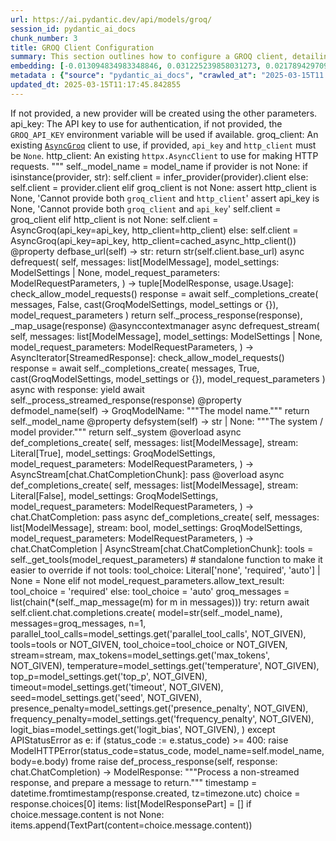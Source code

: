 ```yaml
---
url: https://ai.pydantic.dev/api/models/groq/
session_id: pydantic_ai_docs
chunk_number: 3
title: GROQ Client Configuration
summary: This section outlines how to configure a GROQ client, detailing the use of parameters such as 'api_key', 'groq_client', and 'http_client'. It explains the creation of a new provider if not provided, and the conditions under which existing clients can be used.
embedding: [-0.013094834983348846, 0.031225239858031273, 0.0217894297093153, -0.07266280055046082, -0.02736620418727398, -0.0019942268263548613, -0.04007278382778168, -0.01710681989789009, -0.014624330215156078, -0.01017114520072937, 0.0034237168729305267, -0.032237060368061066, -0.00830045435577631, -0.03470778465270996, -0.015965580940246582, -0.021765898913145065, 0.013624276034533978, 0.01645972579717636, -0.0031089938711375, 0.02571905590593815, 0.03383714705705643, 0.005400295834988356, -0.024660173803567886, 0.036872606724500656, 0.004679668229073286, 0.04595545679330826, -0.04322589561343193, 0.027507388964295387, -0.012035953812301159, -0.03863741084933281, 0.03350771963596344, -0.02388366125524044, -0.007835723459720612, -0.047249648720026016, 0.013341907411813736, -0.032731205224990845, -0.003344300901517272, 0.007688656449317932, 0.011753585189580917, 0.039319802075624466, 0.007888667285442352, -0.026707345619797707, -0.0013655159855261445, 0.060050349682569504, 0.0036531412042677402, 0.01575380377471447, -0.013694867491722107, 0.0048767379485070705, 0.026095546782016754, 0.02503666654229164, -0.014530207961797714, 0.01251833327114582, -0.00283544952981174, -0.014624330215156078, -0.0016118530184030533, -0.05896793678402901, -0.0038737417198717594, 0.004517894703894854, -0.017283299937844276, 0.0026280852034687996, 0.0033060633577406406, -0.04812028259038925, -0.024895481765270233, -0.040661051869392395, -0.009482872672379017, -0.03539017215371132, -0.03364890068769455, 0.006647422909736633, -0.058450259268283844, 0.005973856430500746, -0.02482488937675953, 0.010688820853829384, -0.04139050096273422, 0.0017662731697782874, -0.035366643220186234, -0.02174236811697483, 0.030989933758974075, 0.06099157780408859, 0.031225239858031273, -0.014789045788347721, -0.05026157572865486, -0.0026648519560694695, 0.04287293553352356, -0.015071413479745388, -0.00962405651807785, 0.0056091309525072575, -0.07567473500967026, -0.010959424078464508, -0.009847598150372505, -0.03854328766465187, -0.009794654324650764, -0.0012750698952004313, -0.0016530316788703203, 0.026001423597335815, 0.05346175283193588, 0.004376710392534733, -0.008829895406961441, -0.004764967132359743, 0.013577214442193508, 0.010506457649171352, -0.003911979030817747, -0.031413484364748, -0.03854328766465187, -0.013447795063257217, 0.02696618251502514, -0.0009735827334225178, 0.019224582239985466, 0.023213036358356476, -0.02174236811697483, -0.007747483439743519, -0.03833151236176491, 0.00765336025506258, 0.03247236832976341, -0.018718672916293144, -0.08645179122686386, -0.021471764892339706, 0.0010941775981336832, -0.024095438420772552, -0.02776622772216797, 0.01660090871155262, -0.008935783989727497, 0.022801248356699944, -0.014741984196007252, -0.024354275315999985, 0.0036796133499592543, 0.014883168041706085, 0.02682499960064888, -0.03346065804362297, -0.10805297642946243, -0.016812685877084732, 0.002108938992023468, -0.00922403484582901, -0.008023968897759914, -0.01798922009766102, -0.04426124691963196, -0.06061508506536484, -0.031342893838882446, -0.029036885127425194, -0.04642607271671295, 0.0117418197914958, -0.018424538895487785, -0.006665071006864309, -0.047343768179416656, -0.005532655864953995, -0.006382702384144068, 0.03800208121538162, -0.0320252850651741, -0.009065202437341213, -0.046943746507167816, -0.00203687627799809, -0.005294407717883587, -0.01079470943659544, -0.03844916447997093, 0.049132104963064194, 0.030448727309703827, -0.014118420891463757, 0.007565120235085487, 0.023565996438264847, 0.024613112211227417, -0.057461969554424286, -0.010347625240683556, 0.005170871503651142, -0.03899037092924118, 0.02548374980688095, -0.054967716336250305, 0.011800646781921387, -0.040708113461732864, 0.01789509877562523, -0.050638068467378616, -0.04087282717227936, 0.014636095613241196, 0.045437783002853394, -0.02313067950308323, -0.02442486770451069, 0.0004077429184690118, -0.02223651297390461, -0.022060031071305275, -0.04946153238415718, -0.02597789280116558, 0.004564955830574036, 0.004500246606767178, 0.021012915298342705, -0.04339061304926872, -0.03729616105556488, -0.0282603707164526, 0.015518496744334698, -0.016330305486917496, 0.030425196513533592, 0.041861116886138916, 0.02936631441116333, -0.017777444794774055, 0.01769508607685566, 0.04541425406932831, -0.013400734402239323, 0.003004576312378049, -0.015400843694806099, 0.030848748981952667, -0.02861333265900612, 0.02651909925043583, 0.018483364954590797, 0.034731313586235046, -0.003444306319579482, 0.06381525844335556, -0.0792984589934349, -0.006623892113566399, -0.016118530184030533, -0.012247730046510696, 0.025648463517427444, -0.03835504129528999, -0.007606299128383398, 0.004412006586790085, -0.014918464235961437, 0.010559402406215668, 0.02437780611217022, -0.02691912092268467, 0.014765514992177486, -0.0683802142739296, -0.015283189713954926, 0.005744432099163532, 0.03259002044796944, 0.008318102918565273, 0.07463937997817993, 0.0034737198147922754, 0.006247401237487793, 0.03150760754942894, 0.030142826959490776, 0.01729506440460682, -0.00735334400087595, -0.008271041326224804, -0.0168597474694252, 0.027742696925997734, 0.04379063472151756, 0.012330086901783943, -0.026095546782016754, 0.02851920947432518, -0.044943638145923615, 0.018577488139271736, 0.00680625531822443, 0.03127229958772659, -0.020918792113661766, -0.020424649119377136, 0.011277087964117527, 0.004132579546421766, 0.005994446109980345, 0.07040385901927948, 0.028189780190587044, -0.008782833814620972, -0.03499015048146248, 0.017212707549333572, 0.019636370241642, 0.020283464342355728, -0.08014556765556335, -0.006253283936530352, 0.014730218797922134, 0.01158887054771185, -0.017389187589287758, -0.03699026256799698, 0.011030015535652637, -0.06183868274092674, -0.0679096058011055, 0.01835394650697708, 0.02821331098675728, -0.02014227956533432, 0.0024824889842420816, 0.00952405110001564, 0.014624330215156078, 0.009329922497272491, -0.0651329830288887, 0.01194183062762022, -0.00745334941893816, 0.005679722875356674, -0.010206441394984722, 0.011277087964117527, 0.01158887054771185, -0.036519646644592285, -0.0013728693593293428, 0.009518168866634369, 0.017730383202433586, 0.013424265198409557, -0.05445004254579544, -0.01086530089378357, -0.007388640195131302, 0.03254295885562897, 0.007806309964507818, -0.03459012880921364, 0.010682937689125538, 0.04762613773345947, 0.013012477196753025, -0.02607201598584652, 0.017930394038558006, 0.038213856518268585, 0.022165920585393906, -0.014471380971372128, -0.05289701372385025, 0.0520499087870121, -0.014177246950566769, 0.009518168866634369, -0.013436030596494675, -0.0037384401075541973, 0.006994500756263733, 0.016142060980200768, 0.03953157737851143, 0.021660009399056435, 0.005900323390960693, -0.057320788502693176, 0.014377257786691189, -0.009782888926565647, -0.018730437383055687, 0.010524106211960316, -0.035719603300094604, 0.024966074153780937, 0.017636260017752647, -0.04950859397649765, -0.02642497606575489, -0.00355313578620553, -0.008412225171923637, -0.022671829909086227, 0.03809620440006256, 0.022918902337551117, 0.017424484714865685, -0.026213200762867928, 0.015047882683575153, -0.033225350081920624, 0.010935893282294273, -0.011353563517332077, 0.033931270241737366, 0.02338951639831066, -0.020530536770820618, -0.03291945159435272, 0.0324958972632885, 0.01178888138383627, -0.030636971816420555, -0.0056385439820587635, 0.06550946831703186, 0.05426179617643356, -0.004426713101565838, -0.024542521685361862, 0.0024427808821201324, 0.05214403197169304, 0.030189888551831245, -0.018706906586885452, -0.01669503189623356, -0.03167232498526573, -0.01794215850532055, -0.028401555493474007, -0.02936631441116333, 0.034919559955596924, 0.01655384711921215, -0.04393181949853897, 0.007623947225511074, 0.011012367904186249, 0.0030413430649787188, 0.029295722022652626, -0.0007750424556434155, -0.030425196513533592, -0.010694703087210655, 0.035319581627845764, 0.026166139170527458, -0.017271533608436584, 0.01106531172990799, -0.018412772566080093, 0.028307432308793068, -0.00027850791229866445, -0.03162526339292526, -0.027201490476727486, 0.04346120357513428, -0.0037296160589903593, -0.010912362486124039, -0.054967716336250305, -0.002522197086364031, 0.03496662154793739, 0.024801358580589294, -0.0531323216855526, -0.02651909925043583, -0.07223924994468689, -0.0415787473320961, -0.004250232595950365, 0.03150760754942894, -0.025648463517427444, 0.0034237168729305267, 0.06028565391898155, 0.01485963724553585, -0.009359336458146572, -0.04054339602589607, -0.01940106227993965, 0.003811973612755537, -0.014094890095293522, 0.016094999387860298, -0.06536828726530075, 0.010741764679551125, -0.0010265267919749022, -0.04108460247516632, 0.0017339185578748584, -0.022918902337551117, 0.0033825382124632597, 0.0412728488445282, 0.018059812486171722, 0.014847871847450733, 0.04452008754014969, 0.03654317930340767, 0.054967716336250305, 0.023848365992307663, -0.0073945228941738605, 0.048943858593702316, -0.028401555493474007, -0.03823738917708397, 0.013753694482147694, -0.017165645956993103, 0.026236731559038162, 0.0056091309525072575, 0.05520302429795265, -0.05289701372385025, 0.012094779871404171, 0.025766117498278618, -0.019930504262447357, -0.028236841782927513, 0.010429983027279377, 0.0381903275847435, 0.04216701537370682, 0.022765953093767166, 0.0003812708891928196, -0.07073328644037247, 0.022518880665302277, -0.02189531736075878, -0.05275583267211914, 0.02003639191389084, -0.009135794825851917, -0.07195688039064407, 0.0024457222316414118, 0.02183648943901062, -0.0016706797759979963, -0.07336872816085815, 0.02807212620973587, -0.025201380252838135, 0.03546076640486717, -0.012365383096039295, -0.04390828683972359, -0.020942322909832, 0.0024427808821201324, -0.030236950144171715, 0.025319034233689308, -0.016989165917038918, -0.02084820158779621, 0.020106984302401543, -0.00952405110001564, 0.03030754253268242, 0.00016416340076830238, -0.004959095269441605, -0.02816624939441681, -0.021754132583737373, 0.0014669920783489943, 0.01864808052778244, 0.011353563517332077, -0.030801687389612198, 0.007712187245488167, -0.0224835854023695, 0.04626135900616646, 0.03251942992210388, 0.04214348644018173, -0.015259659849107265, 0.01629501022398472, -0.00917109102010727, -0.015365547500550747, 0.0409669503569603, -0.038660939782857895, -0.043602388352155685, -0.03899037092924118, -0.014918464235961437, -0.017130350694060326, -0.035272520035505295, 0.01780097559094429, 0.04042574390769005, -0.02967221289873123, -0.010229972191154957, 0.011653579771518707, -0.03287239000201225, -0.030236950144171715, 0.036425523459911346, 0.0029972230549901724, 0.02442486770451069, 0.005962091498076916, -0.039719823747873306, -0.038919780403375626, 0.007912198081612587, -0.03543723374605179, 0.08503995090723038, 0.017565667629241943, -0.03750793635845184, 0.002080996287986636, 0.01124179270118475, 0.03096640296280384, 0.02797800302505493, 0.029201598837971687, -0.012259495444595814, 0.008241628296673298, -0.022965963929891586, -0.01715388149023056, 0.015989111736416817, -0.0341901071369648, -0.028307432308793068, -0.04572015255689621, 0.03164879232645035, 0.006794489920139313, -0.0023074792698025703, -0.016142060980200768, 0.007965141907334328, 0.007329813204705715, 0.04452008754014969, -0.007582768332213163, 0.03475484624505043, -0.027695635333657265, 0.012006539851427078, -0.0018236292526125908, 0.03670789301395416, 0.014189012348651886, 0.01361251063644886, -0.006994500756263733, 0.010441748425364494, 0.0005978268454782665, 0.02223651297390461, 0.028048595413565636, 0.012000657618045807, 0.017377423122525215, -0.020859966054558754, -0.029883990064263344, -0.014636095613241196, -0.04047280550003052, -0.0344960056245327, -0.008965197019279003, 0.018436303362250328, 0.0520499087870121, -0.0036972614470869303, 0.024754296988248825, -0.008135739713907242, -0.013177192769944668, 0.019636370241642, -0.012018305249512196, -0.024919012561440468, -0.013953705318272114, -0.014447850175201893, -0.04682609438896179, 0.019283410161733627, -0.007594533730298281, -0.02358952723443508, 0.014883168041706085, 0.00134933867957443, -0.016471490263938904, -0.002839861437678337, 0.010247619822621346, -0.007982790470123291, 0.026260262355208397, 0.0032913568429648876, 0.004164934158325195, -0.02717795968055725, -0.017224473878741264, 0.01381252147257328, -0.05976798012852669, 0.05849732086062431, 0.00012197359319543466, -0.002831037389114499, 0.011853590607643127, -0.00020111395861022174, 0.042402323335409164, 0.018883386626839638, -0.028778046369552612, 0.03753146901726723, 0.006670953705906868, 0.020377587527036667, -0.02588377147912979, -0.017518606036901474, 0.03334300220012665, 0.009465224109590054, 0.0037413814570754766, 0.004438478499650955, 0.011247674934566021, -0.02437780611217022, 0.03630787134170532, 0.0026236730627715588, -0.030872279778122902, -0.006076803430914879, -0.002866333583369851, -0.00840045977383852, -0.00902402400970459, -0.018459834158420563, -0.03324887901544571, 0.001608911668881774, -0.018318651244044304, 0.04308471456170082, 0.023942487314343452, 0.018589254468679428, 0.01629501022398472, -0.03051931969821453, -0.0010162321850657463, 0.01710681989789009, -0.023624824360013008, -0.023142443969845772, -0.011430038139224052, -0.009335805661976337, -0.04548484459519386, 0.012071249075233936, 0.05261464789509773, 0.007194511592388153, -0.018106874078512192, 0.037366751581430435, -0.013400734402239323, -0.033931270241737366, 0.07388640195131302, -0.013600745238363743, -0.027342673391103745, 0.004291411489248276, 0.032731205224990845, -0.012659517116844654, -0.026448506861925125, -0.040213968604803085, -0.014553738757967949, -0.0024295449256896973, -0.02842508628964424, -0.009347571060061455, 0.060756269842386246, 0.013671336695551872, -0.0001466073008487001, 0.024966074153780937, 0.0351078063249588, 0.022754186764359474, 0.0004875267040915787, -0.009806419722735882, -0.00627093156799674, 0.008082795888185501, -0.0037737360689789057, 0.04306118190288544, 0.029978113248944283, -0.00847693532705307, 0.04037868231534958, -0.0028045654762536287, -0.029531029984354973, 0.026236731559038162, 0.04216701537370682, -0.01057116687297821, -0.005276759620755911, -0.042896468192338943, 0.008294572122395039, 0.005817965604364872, -0.008818130008876324, -0.00023181416327133775, -0.00015947564679663628, -0.028001533821225166, -0.00897696241736412, 0.0388021245598793, 0.01860101893544197, -0.00735334400087595, 0.002682499820366502, -0.05953267216682434, -0.023248331621289253, -0.00680625531822443, 0.01565968059003353, -0.006282696966081858, 0.006670953705906868, 0.033037103712558746, -0.003944333642721176, 0.04593192785978317, -0.03169585391879082, 0.0020206989720463753, -0.037625592201948166, 0.02038935199379921, -0.020283464342355728, 0.04004925116896629, 0.032284121960401535, -0.005732667166739702, -0.008600471541285515, 0.01644795946776867, 0.015224363654851913, 0.030542850494384766, 0.018718672916293144, -0.023954253643751144, 0.024095438420772552, -0.013200723566114902, 0.014141950756311417, -0.06715662032365799, -0.0027369146700948477, 0.05972091853618622, 0.005435592029243708, -0.005694429390132427, -0.04301412031054497, 0.04402594268321991, 0.026001423597335815, -0.03753146901726723, 0.01555379293859005, -0.0019501068163663149, -0.01243597548455, 0.0020383470691740513, -0.002981045749038458, -0.03699026256799698, 0.0009015199611894786, -0.007041562348604202, 0.02593083307147026, -0.012094779871404171, -0.03943745419383049, 0.01119473110884428, 0.017024461179971695, -0.015247894451022148, 0.016142060980200768, -0.023165974766016006, -0.025813179090619087, -0.007506293710321188, -0.018165700137615204, -0.02129528485238552, -0.024095438420772552, -0.0047708493657410145, 0.029225129634141922, -0.018059812486171722, -0.02757798135280609, 0.009906425140798092, 0.005950326099991798, 0.03722556680440903, -0.03809620440006256, 0.020306995138525963, 0.006829786114394665, 0.02781328745186329, 0.01814217120409012, 0.013130131177604198, -0.003073697676882148, 0.028942761942744255, -0.0065591828897595406, -0.008123974315822124, 0.01278893556445837, -0.03383714705705643, -0.012506567873060703, 0.03722556680440903, 0.01565968059003353, 0.007576885633170605, 0.003070756560191512, 0.0015750862658023834, -0.0007941611693240702, 0.0004603193374350667, -7.601519610034302e-05, 0.0005184107576496899, -0.02363658882677555, -0.03633140027523041, 0.025742586702108383, 0.022354165092110634, 0.01356544904410839, 0.010494692251086235, -0.011277087964117527, -0.0072768693789839745, 0.007182746194303036, -0.0020618776325136423, -0.006247401237487793, 0.018777498975396156, -0.013800756074488163, -0.01548320148140192, 0.007447466719895601, 0.005973856430500746, 0.007347461301833391, 0.007223925087600946, -0.0023383633233606815, -0.0013890466652810574, 0.025813179090619087, -0.007512176409363747, -0.01884809136390686, 0.015318485908210278, 0.007282752078026533, 0.008794599212706089, -0.006629774812608957, 0.04550837352871895, -0.04131991043686867, 0.009794654324650764, 0.0024280741345137358, 0.011847707442939281, 0.015047882683575153, -0.051579296588897705, -0.010741764679551125, 0.004597310442477465, -0.010147614404559135, 0.05026157572865486, 0.05256758630275726, -0.039813946932554245, 0.01838924176990986, 0.040613990277051926, 0.00852987915277481, -0.03546076640486717, 0.024260152131319046, 0.01938929781317711, -0.006829786114394665, -0.004261997994035482, 0.021271754056215286, 0.0140125323086977, -0.008659297600388527, -0.012659517116844654, -0.014612564817070961, 0.007994555868208408, 0.006823903415352106, 0.01794215850532055, -0.021424703299999237, 0.005853261798620224, 0.03327241167426109, -0.03339006379246712, 0.025154318660497665, -0.08828718960285187, -0.02068348601460457, 0.024071907624602318, 0.01251833327114582, 0.03075462579727173, 0.014612564817070961, -0.016424428671598434, -0.023248331621289253, 0.016424428671598434, -0.010341743007302284, -0.015789100900292397, 0.01669503189623356, 0.03823738917708397, 0.0016103823436424136, 0.04353179782629013, -0.0008441638783551753, -0.039413925260305405, 0.0013030125992372632, 0.008253393694758415, 0.0020324643701314926, -0.011647696606814861, -0.009476989507675171, -0.02373071201145649, 0.01635383628308773, 0.005838555283844471, -0.03266061097383499, 0.021424703299999237, -0.02717795968055725, 0.014612564817070961, -0.025695525109767914, -0.01664797030389309, 0.00800043810158968, 0.01328308042138815, 0.00283544952981174, -0.06598008424043655, 0.06325052678585052, 0.011218261905014515, -0.03724909946322441, 0.019365767017006874, -0.05797964707016945, 0.035272520035505295, -0.03743734583258629, 0.009988782927393913, -0.008288688957691193, 0.019283410161733627, 0.021824724972248077, -0.006600361783057451, -0.01760096475481987, -0.0034090103581547737, -0.021001150831580162, -0.013941939920186996, 0.007406288292258978, -0.02058936282992363, 0.041955240070819855, 0.002981045749038458, 0.0277191661298275, -0.04677903279662132, -0.03376655653119087, -0.012577159330248833, -0.029554560780525208, 0.010135849006474018, -0.005091455299407244, 0.02811918780207634, -0.00710627157241106, -0.006723897531628609, -0.008959313854575157, -0.006041507236659527, -0.0006147395470179617, -0.03814326599240303, -0.004003160633146763, -0.0007029796834103763, 0.011141786351799965, -0.020318759605288506, 0.012212433852255344, -0.01336543820798397, 0.009188738651573658, 0.02254241146147251, 0.06598008424043655, 0.010294681414961815, 0.005370882339775562, -0.044143594801425934, 0.0004849530232604593, 0.004706140141934156, 0.005559128243476152, -0.02986045926809311, 0.007382757496088743, 0.010053492151200771, -0.011118256486952305, 0.02927219122648239, -0.0017883332911878824, 0.033037103712558746, -0.023648355156183243, 0.01760096475481987, -0.021177630871534348, -0.01934223622083664, 0.016083233058452606, -0.02767210453748703, -0.01840100809931755, 0.0026427917182445526, 0.0009301980026066303, 0.023613058030605316, 0.0231777410954237, -0.0263308547437191, 0.03423716872930527, 0.012471271678805351, -0.0344960056245327, -0.0064238812774419785, 0.038519758731126785, 0.013883113861083984, 0.036072563380002975, 0.031084055081009865, 0.004161992575973272, 0.013318376615643501, -0.0003639905189629644, -0.037319689989089966, -0.015212598256766796, 0.06254459917545319, -0.02696618251502514, -0.01057116687297821, 0.039155084639787674, 0.006694484502077103, 0.02009521797299385, 0.005794435273855925, 0.009647587314248085, -0.006253283936530352, -0.003170761978253722, 0.004556132014840841, 0.036472585052251816, -0.008535761386156082, 0.007329813204705715, 0.00043568562250584364, -0.001126532326452434, -0.03943745419383049, 0.004303176887333393, -0.03569607436656952, -0.008853426203131676, 0.015259659849107265, -0.012753639370203018, -0.03334300220012665, -0.036919668316841125, 0.026589691638946533, -0.005941501818597317, 0.024495460093021393, -0.0026663225144147873, -0.038872718811035156, -0.012577159330248833, 0.015389078296720982, 0.008682828396558762, -0.000565839814953506, -0.009347571060061455, 0.0019795203115791082, -0.05139105021953583, -0.030284011736512184, -0.0045620147138834, -0.012459506280720234, -0.0064415293745696545, -0.03291945159435272, -0.03979041427373886, -0.024660173803567886, -0.0006845963071100414, -0.00463554821908474, 0.0348019078373909, -0.011424154974520206, -0.02138940617442131, -0.001272863824851811, -0.04237879067659378, -0.01099472027271986, -0.003676672000437975, -0.023071851581335068, 0.01405959390103817, -0.04367297887802124, -0.015530262142419815, 0.027201490476727486, -0.02218945138156414, 0.05219109356403351, 0.002822213340550661, -0.001213301788084209, -0.045296598225831985, -0.015718508511781693, 0.04040221497416496, 0.0010221147676929832, 0.04035515338182449, -0.016071468591690063, 0.0320252850651741, 0.0015052295057103038, 0.012400679290294647, 0.007200394291430712, 0.033225350081920624, -0.01769508607685566, -0.011718288995325565, 0.020024625584483147, 0.04033162072300911, -0.029107477515935898, 0.0328017957508564, 0.016094999387860298, 0.02473076619207859, 0.048237934708595276, 0.018977509811520576, -0.010553519241511822, 0.014941995032131672, 0.03369596228003502, 0.016918573528528214, 0.004712022840976715, -0.015683211386203766, 0.0009824067819863558, 0.037319689989089966, -0.038708001375198364, 0.00019118694763164967, -0.03070756420493126, 0.01670679822564125, -0.0230247899889946, -0.00899461004883051, -0.029342783614993095, -0.014047828502953053, -0.03983747586607933, -0.04800263047218323, -0.0014875815249979496, 6.333067722152919e-05, -0.012447740882635117, -0.02358952723443508, -0.008571057580411434, 0.006282696966081858, -0.027789758518338203, 0.002267771400511265, -0.02154235728085041, -0.015706742182374, -0.024542521685361862, 0.024495460093021393, 0.027883879840373993, 0.0030501671135425568, 0.01740095391869545, -0.01689504273235798, -0.009929955936968327, -0.0032560606487095356, 0.033884208649396896, -0.015706742182374, -0.004620841238647699, -0.003544311737641692, -0.0006893759709782898, 0.037907958030700684, -0.012459506280720234, 0.05863850563764572, -0.00030865659937262535, -0.011624165810644627, 0.048190876841545105, 0.009135794825851917, 0.02353070117533207, 0.05520302429795265, 0.026660284027457237, 0.0010191735345870256, 0.010588815435767174, 0.009588760323822498, -0.03355477750301361, -0.01581263169646263, -0.014294900931417942, -0.006923908833414316, -0.007629829924553633, 0.027789758518338203, 0.00483555905520916, -0.007465114817023277, 0.0027854465879499912, 0.01263598632067442, -0.008941666223108768, -0.008406342938542366, 0.03489603102207184, -0.019506951794028282, 0.009329922497272491, 0.030401665717363358, 0.017659790813922882, 0.04572015255689621, 0.004650254733860493, 0.013494856655597687, -0.012577159330248833, 0.018271589651703835, 0.030848748981952667, -0.04468480125069618, 0.012659517116844654, -0.005506183952093124, 0.012318321503698826, 0.0006121658952906728, -0.0277191661298275, -0.001663326402194798, -0.044002410024404526, 0.006329758558422327, 0.02034229040145874, -0.017024461179971695, -0.016094999387860298, -0.002463370328769088, 0.010553519241511822, -0.0227894838899374, 0.016989165917038918, 0.06532122194766998, -0.0011463863775134087, -0.0007750424556434155, 0.007659242954105139, 0.0110476640984416, 0.034025393426418304, -0.007894550450146198, 0.022271808236837387, 0.017918627709150314, 0.01664797030389309, -0.0004529659927356988, -0.02217768505215645, 0.014036063104867935, -0.005226756911724806, 0.03007223643362522, -0.017518606036901474, -0.0361902192234993, 0.011647696606814861, -0.009359336458146572, -0.064991794526577, 0.0458848662674427, 0.006365054752677679, -0.0033472422510385513, 0.009929955936968327, 0.02423662133514881, 0.02990752086043358, 0.005494418554008007, -0.030378134921193123, 0.02174236811697483, -0.009118146263062954, 0.026613222435116768, 0.012730109505355358, 0.00802985206246376, 0.007535706739872694, -0.0294133760035038, -0.022554175928235054, 0.001730977208353579, -0.015530262142419815, -0.013377203606069088, 0.036119624972343445, 0.024566052481532097, 0.024660173803567886, 0.02962515316903591, -0.028495678678154945, -0.00352666387334466, -0.08311043679714203, 0.005556186661124229, -0.007300399709492922, 0.004253174178302288, -0.02927219122648239, 0.0044325958006083965, -0.026660284027457237, -0.011535925790667534, -0.008482817560434341, 0.03894330933690071, 0.007729835342615843, -0.010871184058487415, 0.014894933439791203, -0.013918409124016762, 0.06296815723180771, 0.0051679303869605064, -0.021601183339953423, -0.022001205012202263, 0.004785556346178055, 0.004617900121957064, 0.021271754056215286, 0.032284121960401535, 0.013777225278317928, -0.02048347517848015, -0.007329813204705715, 0.015706742182374, 0.03026048094034195, 0.03327241167426109, 0.03275473415851593, 0.02333069033920765, 0.028636863455176353, 0.010824122466146946, 0.007918081246316433, 0.03075462579727173, 0.04277881234884262, 0.027107367292046547, 0.007676891051232815, -0.01795392483472824, 0.004906150978058577, 0.01585969142615795, 0.0023604233283549547, -0.00402669096365571, 0.038307979702949524, 0.04376710206270218, -0.005685605574399233, 0.009629939682781696, -0.021307049319148064, -0.024589581415057182, 0.0009684354299679399, 0.009906425140798092, -0.00874753762036562, -0.010753530077636242, -0.014930229634046555, -0.008806364610791206, 0.03242530673742294, -0.005453240126371384, 0.02188355103135109, -0.016083233058452606, 0.010959424078464508, 0.011188847944140434, -0.024589581415057182, -0.011471216566860676, -0.025601401925086975, 0.004259056877344847, -0.004161992575973272, -0.013730163685977459, 0.014236073940992355, -0.032778266817331314, 0.009335805661976337, -0.02158941887319088, 0.0164008978754282, 0.005862085614353418, 0.017612729221582413, 0.023766007274389267, -0.013636041432619095, 0.017424484714865685, -0.022271808236837387, 0.023071851581335068, 1.2810904081561603e-05, -0.047696731984615326, 0.03715497627854347, 0.022248277440667152, 0.0052179330959916115, 0.035672541707754135, 0.023966018110513687, 0.025013135746121407, 0.0035737252328544855, -0.018012750893831253, -0.008706359192728996, 0.024448398500680923, -0.045743681490421295, -0.018812796100974083, 0.003617845242843032, 0.03964922949671745, 0.03129583224654198, -0.029483968392014503, -5.6023291108431295e-05, -0.01794215850532055, -0.004159051459282637, 0.017824506387114525, 0.023354221135377884, -0.010471161454916, 0.007459232117980719, -0.010912362486124039, 0.039413925260305405, 0.01889515295624733, 0.015894988551735878, 0.008341633714735508, 0.03668436408042908, 0.03708438575267792, -0.007923963479697704, -0.026683814823627472, 0.03708438575267792, 0.041061073541641235, 0.022554175928235054, 0.009318157099187374, -0.0060650380328297615, 0.02044817805290222, -0.03146054595708847, 0.030848748981952667, -0.022012971341609955, -0.014671391807496548, 0.02776622772216797, 0.038613878190517426, 0.0022295338567346334, 0.009965252131223679, -0.011347680352628231, -0.006035624537616968, -0.008859308436512947, -0.030872279778122902, 0.01074764784425497, 0.027954472228884697, 0.016930339857935905, -0.07285104691982269, 0.0011853590840473771, -0.010082905180752277, 0.013753694482147694, -0.012212433852255344, -0.038755062967538834, -0.010129966773092747, 0.015542027540504932, -0.004126696847379208, 0.0033972449600696564, -0.006947439629584551, 0.0009353453642688692, 0.020754078403115273, -0.0013441912597045302, -0.04301412031054497, -0.026542630046606064, -0.0019854027777910233, -0.004712022840976715, -0.0170950535684824, -0.005882675293833017, 0.02373071201145649, -0.03682554513216019, 0.024213090538978577, -0.023954253643751144, 0.02168354019522667, -0.003979629836976528, -0.0087769515812397, 0.00506204180419445, -0.01814217120409012, 0.01669503189623356, 0.028048595413565636, 0.02677793800830841, -0.019506951794028282, -0.014447850175201893, -0.03868447244167328, 0.0013441912597045302, -0.0005176754202693701, 0.010235854424536228, 0.0020148162730038166, -0.0073239305056631565, -0.011277087964117527, -0.0008412225288338959, -0.0027575038839131594, -0.011182965710759163, -0.02962515316903591, -0.007059210445731878, 0.019930504262447357, 0.028848638758063316, 0.010671173222362995, -0.0033119460567831993, -0.014553738757967949, -0.030448727309703827, 0.00362666929140687, -0.023142443969845772, 0.03920214623212814, 0.012471271678805351, 0.013047773391008377, 0.004303176887333393, 0.02473076619207859, -0.002622202504426241, -0.005279701203107834, 0.01381252147257328, -0.007041562348604202, 0.00032023811945691705, -0.02527197264134884, 0.006300345063209534, 0.010612346231937408, 0.019718727096915245, -0.0019412827678024769, -0.016283245757222176, 0.008688711561262608, 0.00548265315592289, -0.04567309096455574, -0.03823738917708397, -0.004164934158325195, 0.020083453506231308, -0.0037413814570754766, 0.01263598632067442, 0.022601237520575523, 0.03129583224654198, -0.022695360705256462, -0.003061932511627674, 0.007135685067623854, 0.02731914445757866, 0.008482817560434341, -0.008765186183154583, 0.002320715459063649, -0.01450667716562748, 0.011535925790667534, 0.016989165917038918, 0.023107148706912994, -0.02293066866695881, 0.008394577540457249, -0.02931925281882286, -0.0022280632983893156, 0.007135685067623854, -0.011759467422962189, 0.017459779977798462, 0.005603248253464699, 0.005538538563996553, -0.012753639370203018, -0.015412609092891216, -0.0199422687292099, 0.0036796133499592543, -0.006003269925713539, 0.028283901512622833, -0.0016250889748334885, 0.03548429533839226, 0.004167875275015831, -0.016942104324698448, 0.016094999387860298, 0.01904810220003128, -0.0016353836981579661, -0.005847379099577665, -0.007623947225511074, -0.001163298962637782, -0.0039708055555820465, -0.02153059095144272, -0.049838025122880936, 0.03360183909535408, -0.018577488139271736, 0.02433074451982975, 0.05689723417162895, -0.005291466135531664, 0.006723897531628609, -0.008259275928139687, -0.010294681414961815, 0.04348473623394966, -0.012977181933820248, 0.012753639370203018, 0.056473683565855026, 0.04322589561343193, 0.03355477750301361, 0.0022368873469531536, -0.008929900825023651, 0.012800700962543488, -0.024001315236091614, -0.015247894451022148, -0.01565968059003353, 0.028283901512622833, 0.03127229958772659, -0.003082521725445986, 0.01323601882904768, 0.027342673391103745, 0.003476660931482911, 0.008571057580411434, -0.003541370388120413, -0.012694813311100006, -0.027013244107365608, -0.007247455883771181, 0.013400734402239323, 0.015389078296720982, -0.005120868794620037, 0.00991819053888321, -0.02020110748708248, 0.02128351852297783, 0.012259495444595814, -0.0024368981830775738, -0.012130076065659523, 0.018024517223238945, -0.00010193572961725295, 0.008306337520480156, -0.016836216673254967, 0.02527197264134884, -0.008388694375753403, -0.01650678738951683, 0.04875561222434044, -0.0039060963317751884, -0.010347625240683556, -0.009435811080038548, 0.010688820853829384, 0.042802345007658005, -0.011006485670804977, 0.024589581415057182, -0.04477892443537712, 0.00992407277226448, 0.010706468485295773, 0.0065238866955041885, -0.04317883774638176, -0.003044284414499998, -0.028354493901133537, -0.025860240682959557, -0.033978331834077835, -0.014624330215156078, -0.029248660430312157, 0.0023883660323917866, 0.013459560461342335, 0.02567199431359768, 0.0007706304313614964, -0.03440188616514206, -0.013118365779519081, -0.021954143419861794, -0.030001644045114517, 0.005426767747849226, 0.008871073834598064, -0.015283189713954926, -0.028001533821225166, -0.011077077127993107, -2.2151949451654218e-05, 0.002372188726440072, 0.0051973434165120125, 0.017730383202433586, -0.01303600799292326, 0.009800536558032036, -0.0004022279172204435, 0.03753146901726723, 0.020130515098571777, -0.024189559742808342, -0.020059922710061073, 0.03614315763115883, -0.04717905446887016, -0.025201380252838135, -0.018424538895487785, 0.00231777410954237, 0.001676562475040555, -0.028283901512622833, 0.0016471490962430835, 0.005341468844562769, 0.007594533730298281, 0.006094451528042555, 0.008341633714735508, -0.010600580833852291, -0.03207234665751457, -0.030284011736512184, 0.017330361530184746, -0.004235526081174612, 0.037719711661338806, -0.022354165092110634, 0.004959095269441605, -0.014800811186432838, -0.03840210288763046, 0.010659407824277878, 0.011647696606814861, 0.01964813470840454, 0.0077180699445307255, 0.00594444340094924, 0.01348309125751257, -0.044849514961242676, 0.018565723672509193, -0.010724117048084736, 0.036519646644592285, 0.00446200929582119, 0.0076474775560200214, 0.007523941341787577, 0.029342783614993095, -0.006382702384144068, 0.009735827334225178, -0.009435811080038548, -0.02373071201145649, 0.03720203787088394, 0.007906315848231316, -0.02403661049902439, 0.007041562348604202, 0.03750793635845184, -0.04174346476793289, -0.02856627106666565, -0.0009463753667660058, -0.029178068041801453, -0.008335750550031662, 0.031884100288152695, 0.015212598256766796, 0.043155305087566376, 0.010759413242340088, -0.006853316444903612, 0.007894550450146198, 0.004088459070771933, -0.01690680906176567, -0.004906150978058577, 0.007729835342615843, 0.007129802368581295]
metadata : {"source": "pydantic_ai_docs", "crawled_at": "2025-03-15T11:17:45.841333", "url_path": "/api/models/groq/", "chunk_size": 4996}
updated_dt: 2025-03-15T11:17:45.842855
---
```

If not provided, a new provider will be
        created using the other parameters.
      api_key: The API key to use for authentication, if not provided, the `GROQ_API_KEY` environment variable
        will be used if available.
      groq_client: An existing
        [`AsyncGroq`](https://github.com/groq/groq-python?tab=readme-ov-file#async-usage)
        client to use, if provided, `api_key` and `http_client` must be `None`.
      http_client: An existing `httpx.AsyncClient` to use for making HTTP requests.
    """
    self._model_name = model_name
    if provider is not None:
      if isinstance(provider, str):
        self.client = infer_provider(provider).client
      else:
        self.client = provider.client
    elif groq_client is not None:
      assert http_client is None, 'Cannot provide both `groq_client` and `http_client`'
      assert api_key is None, 'Cannot provide both `groq_client` and `api_key`'
      self.client = groq_client
    elif http_client is not None:
      self.client = AsyncGroq(api_key=api_key, http_client=http_client)
    else:
      self.client = AsyncGroq(api_key=api_key, http_client=cached_async_http_client())
  @property
  defbase_url(self) -> str:
    return str(self.client.base_url)
  async defrequest(
    self,
    messages: list[ModelMessage],
    model_settings: ModelSettings | None,
    model_request_parameters: ModelRequestParameters,
  ) -> tuple[ModelResponse, usage.Usage]:
    check_allow_model_requests()
    response = await self._completions_create(
      messages, False, cast(GroqModelSettings, model_settings or {}), model_request_parameters
    )
    return self._process_response(response), _map_usage(response)
  @asynccontextmanager
  async defrequest_stream(
    self,
    messages: list[ModelMessage],
    model_settings: ModelSettings | None,
    model_request_parameters: ModelRequestParameters,
  ) -> AsyncIterator[StreamedResponse]:
    check_allow_model_requests()
    response = await self._completions_create(
      messages, True, cast(GroqModelSettings, model_settings or {}), model_request_parameters
    )
    async with response:
      yield await self._process_streamed_response(response)
  @property
  defmodel_name(self) -> GroqModelName:
"""The model name."""
    return self._model_name
  @property
  defsystem(self) -> str | None:
"""The system / model provider."""
    return self._system
  @overload
  async def_completions_create(
    self,
    messages: list[ModelMessage],
    stream: Literal[True],
    model_settings: GroqModelSettings,
    model_request_parameters: ModelRequestParameters,
  ) -> AsyncStream[chat.ChatCompletionChunk]:
    pass
  @overload
  async def_completions_create(
    self,
    messages: list[ModelMessage],
    stream: Literal[False],
    model_settings: GroqModelSettings,
    model_request_parameters: ModelRequestParameters,
  ) -> chat.ChatCompletion:
    pass
  async def_completions_create(
    self,
    messages: list[ModelMessage],
    stream: bool,
    model_settings: GroqModelSettings,
    model_request_parameters: ModelRequestParameters,
  ) -> chat.ChatCompletion | AsyncStream[chat.ChatCompletionChunk]:
    tools = self._get_tools(model_request_parameters)
    # standalone function to make it easier to override
    if not tools:
      tool_choice: Literal['none', 'required', 'auto'] | None = None
    elif not model_request_parameters.allow_text_result:
      tool_choice = 'required'
    else:
      tool_choice = 'auto'
    groq_messages = list(chain(*(self._map_message(m) for m in messages)))
    try:
      return await self.client.chat.completions.create(
        model=str(self._model_name),
        messages=groq_messages,
        n=1,
        parallel_tool_calls=model_settings.get('parallel_tool_calls', NOT_GIVEN),
        tools=tools or NOT_GIVEN,
        tool_choice=tool_choice or NOT_GIVEN,
        stream=stream,
        max_tokens=model_settings.get('max_tokens', NOT_GIVEN),
        temperature=model_settings.get('temperature', NOT_GIVEN),
        top_p=model_settings.get('top_p', NOT_GIVEN),
        timeout=model_settings.get('timeout', NOT_GIVEN),
        seed=model_settings.get('seed', NOT_GIVEN),
        presence_penalty=model_settings.get('presence_penalty', NOT_GIVEN),
        frequency_penalty=model_settings.get('frequency_penalty', NOT_GIVEN),
        logit_bias=model_settings.get('logit_bias', NOT_GIVEN),
      )
    except APIStatusError as e:
      if (status_code := e.status_code) >= 400:
        raise ModelHTTPError(status_code=status_code, model_name=self.model_name, body=e.body) frome
      raise
  def_process_response(self, response: chat.ChatCompletion) -> ModelResponse:
"""Process a non-streamed response, and prepare a message to return."""
    timestamp = datetime.fromtimestamp(response.created, tz=timezone.utc)
    choice = response.choices[0]
    items: list[ModelResponsePart] = []
    if choice.message.content is not None:
      items.append(TextPart(content=choice.message.content))